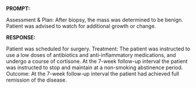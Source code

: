 **PROMPT:**

Assessment & Plan:  After biopsy, the mass was determined to be benign. Patient was advised to watch for additional growth or change. 

**RESPONSE:**

  Patient was scheduled for surgery.  Treatment:  The patient was instructed to use a low doses of antibiotics and anti-inflammatory medications, and undergo a course of cortisone. At the 7-week follow-up interval the patient was instructed to stop and maintain at a non-smoking abstinence period.  Outcome:  At the 7-week follow-up interval the patient had achieved full remission of the disease.